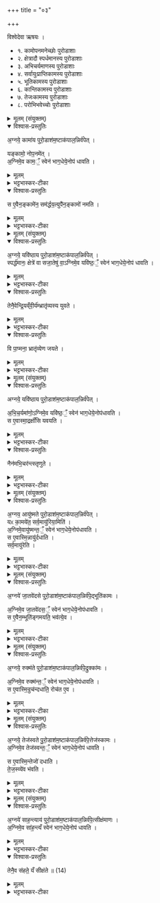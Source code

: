 +++
title = "०३"

+++

विश्वेदेवा ऋषयः ।

- १. कामोपनमनेच्छोः पुरोडाशाः
- २. क्षेत्रादौ स्पर्धमानस्य पुरोडाशाः
- ३. अभिचर्यमाणस्य पुरोडाशाः
- ४. सर्वायुःप्राप्तिकामस्य पुरोडाशाः
- ५. भूतिकामस्य पुरोडाशाः
- ६. कान्तिकामस्य पुरोडाशाः
- ७. तेजःकामस्य पुरोडाशाः
- ८. परोभिभवेच्चोः पुरोडाशाः



<details><summary>मूलम् (संयुक्तम्)</summary>

अ॒ग्नये॒ कामा॑य पुरो॒डाश॑म॒ष्टाक॑पाल॒न्निर्व॑पे॒द्यङ्कामो॒ नोप॒नमे॑द॒ग्निमे॒व काम॒ँ॒ स्वेन॑ भाग॒धेये॒नोप॑ धावति॒ स ए॒वैन॒ङ्कामे॑न॒ सम॑र्द्धय॒त्युपै॑न॒ङ्कामो॑ नमति
</details>

<details open><summary>विश्वास-प्रस्तुतिः</summary>

अ॒ग्नये॒ कामा॑य पुरो॒डाश॑म॒ष्टाक॑पाल॒न्निर्व॑पेत् ।   

यङ्कामो॒ नोप॒नमे॑त् ।  
अ॒ग्निमे॒व काम॒ँ॒ स्वेन॑ भाग॒धेये॒नोप॑ धावति ।  
</details>

<details><summary>मूलम्</summary>

अ॒ग्नये॒ कामा॑य पुरो॒डाश॑म॒ष्टाक॑पाल॒न्निर्व॑पेत् ।   

यङ्कामो॒ नोप॒नमे॑त् ।  
अ॒ग्निमे॒व काम॒ँ॒ स्वेन॑ भाग॒धेये॒नोप॑ धावति ।  
</details>

<details><summary>भट्टभास्कर-टीका</summary>

1अग्नये कामायेत्यादि ॥ वैदिके कर्मणि फलस्य नियतत्वात् कृष्यादिफलविषयं काममहुः, सर्वकामविषयमन्ये ब्रुवते ।
</details>

<details open><summary>विश्वास-प्रस्तुतिः</summary>

स ए॒वैन॒ङ्कामे॑न॒ सम॑र्द्धय॒त्युपै॑न॒ङ्कामो॑ नमति ।
</details>

<details><summary>मूलम्</summary>

स ए॒वैन॒ङ्कामे॑न॒ सम॑र्द्धय॒त्युपै॑न॒ङ्कामो॑ नमति ।
</details>

<details><summary>भट्टभास्कर-टीका</summary>

स एवेति । सोग्निः कामयमानमेनं कामेन समर्धयति । स च काम एनमुपनमति ॥
</details>



<details><summary>मूलम् (संयुक्तम्)</summary>

अ॒ग्नये॒ यवि॑ष्ठाय पुरो॒डाश॑म॒ष्टाक॑पाल॒न्निर्व॑पे॒त्स्पर्द्ध॑मानः॒ क्षेत्रे॑ वा सजा॒तेषु॑ वा॒ऽग्निमे॒व यवि॑ष्ठ॒ँ॒ स्वेन॑ भाग॒धेये॒नोप॑ धावति॒ तेनै॒वेन्द्रि॒यव्ँवी॒र्य॑म्भ्रातृ॑व्यस्य (11)  यु॒व॒ते॒ वि पा॒प्मना॒ भ्रातृ॑व्येण जयते
</details>

<details open><summary>विश्वास-प्रस्तुतिः</summary>

अ॒ग्नये॒ यवि॑ष्ठाय पुरो॒डाश॑म॒ष्टाक॑पाल॒न्निर्व॑पेत् ।  
स्पर्द्ध॑मानः॒ क्षेत्रे॑ वा सजा॒तेषु॑ वा॒ऽग्निमे॒व यवि॑ष्ठ॒ँ॒ स्वेन॑ भाग॒धेये॒नोप॑ धावति ।  
</details>

<details><summary>मूलम्</summary>

अ॒ग्नये॒ यवि॑ष्ठाय पुरो॒डाश॑म॒ष्टाक॑पाल॒न्निर्व॑पेत् ।  
स्पर्द्ध॑मानः॒ क्षेत्रे॑ वा सजा॒तेषु॑ वा॒ऽग्निमे॒व यवि॑ष्ठ॒ँ॒ स्वेन॑ भाग॒धेये॒नोप॑ धावति ।  
</details>

<details><summary>भट्टभास्कर-टीका</summary>

2यविष्ठः युवतमः, पृथक्कर्तृतमो वा ।
</details>

<details open><summary>विश्वास-प्रस्तुतिः</summary>

तेनै॒वेन्द्रि॒यव्ँवी॒र्य॑म्भ्रातृ॑व्यस्य युवते ।
</details>

<details><summary>मूलम्</summary>

तेनै॒वेन्द्रि॒यव्ँवी॒र्य॑म्भ्रातृ॑व्यस्य युवते ।
</details>

<details><summary>भट्टभास्कर-टीका</summary>

युवते पृथक्करोति । व्यत्ययेनात्मनेपदम् ।
</details>

<details open><summary>विश्वास-प्रस्तुतिः</summary>

वि पा॒प्मना॒ भ्रातृ॑व्येण जयते ।
</details>

<details><summary>मूलम्</summary>

वि पा॒प्मना॒ भ्रातृ॑व्येण जयते ।
</details>

<details><summary>भट्टभास्कर-टीका</summary>

पाप्मना भ्रातृव्येण व्यावृत्तो जयमाप्नोति ॥
</details>



<details><summary>मूलम् (संयुक्तम्)</summary>

अग्नये॒ यवि॑ष्ठाय पुरो॒डाश॑म॒ष्टाक॑पाल॒न्निर्व॑पेदभिच॒र्यमा॑णो॒ऽग्निमे॒व यवि॑ष्ठ॒ँ॒ स्वेन॑ भाग॒धेये॒नोप॑धावति॒ स ए॒वास्मा॒द्रक्षाँ॑सि यवयति॒ नैन॑मभि॒चर॑न्त्स्तृणुते 
</details>

<details open><summary>विश्वास-प्रस्तुतिः</summary>

अग्नये॒ यवि॑ष्ठाय पुरो॒डाश॑म॒ष्टाक॑पाल॒न्निर्व॑पेत् ।  

अ॒भि॒च॒र्यमा॑णो॒ऽग्निमे॒व यवि॑ष्ठ॒ँ॒ स्वेन॑ भाग॒धेये॒नोप॑धावति ।  
स ए॒वास्मा॒द्रक्षाँ॑सि यवयति ।  
</details>

<details><summary>मूलम्</summary>

अग्नये॒ यवि॑ष्ठाय पुरो॒डाश॑म॒ष्टाक॑पाल॒न्निर्व॑पेत् ।  

अ॒भि॒च॒र्यमा॑णो॒ऽग्निमे॒व यवि॑ष्ठ॒ँ॒ स्वेन॑ भाग॒धेये॒नोप॑धावति ।  
स ए॒वास्मा॒द्रक्षाँ॑सि यवयति ।  
</details>

<details><summary>भट्टभास्कर-टीका</summary>

3[यवयति] अभिचरतस्सकाशाद्रक्षांसि बाधकानि पृथक्करोति ततः प्रच्यावयति । यौतेर्णिचि व्यत्ययेन वृद्ध्यभावः ।
</details>

<details open><summary>विश्वास-प्रस्तुतिः</summary>

नैन॑मभि॒चर॑न्त्स्तृणुते ।
</details>

<details><summary>मूलम्</summary>

नैन॑मभि॒चर॑न्त्स्तृणुते ।
</details>

<details><summary>भट्टभास्कर-टीका</summary>

ततश्च साधनाभावात् नैनमभिचरन् स्तृणुते न हिंसितुं क्षमते ॥
</details>



<details><summary>मूलम् (संयुक्तम्)</summary>

अ॒ग्नय॒ आयु॑ष्मते पुरो॒डाश॑म॒ष्टाक॑पाल॒न्निर्व॑पे॒द्यᳵ का॒मये॑त॒ सर्व॒मायु॑रिया॒मित्य॒ग्निमे॒वायु॑ष्मन्त॒ँ॒ स्वेन॑ भाग॒धेये॒नोप॑धावति॒ स ए॒वास्मि॑न्न् (12) आयु॑र्दधाति॒ सर्व॒मायु॑रेति 
</details>

<details open><summary>विश्वास-प्रस्तुतिः</summary>

अ॒ग्नय॒ आयु॑ष्मते पुरो॒डाश॑म॒ष्टाक॑पाल॒न्निर्व॑पेत् ।   
यᳵ का॒मये॑त॒ सर्व॒मायु॑रिया॒मिति॑ ।   
अ॒ग्निमे॒वायु॑ष्मन्त॒ँ॒ स्वेन॑ भाग॒धेये॒नोप॑धावति ।   
स ए॒वास्मि॒न्नायु॑र्दधाति ।   
सर्व॒मायु॑रेति ।   
</details>

<details><summary>मूलम्</summary>

अ॒ग्नय॒ आयु॑ष्मते पुरो॒डाश॑म॒ष्टाक॑पाल॒न्निर्व॑पेत् ।   
यᳵ का॒मये॑त॒ सर्व॒मायु॑रिया॒मिति॑ ।   
अ॒ग्निमे॒वायु॑ष्मन्त॒ँ॒ स्वेन॑ भाग॒धेये॒नोप॑धावति ।   
स ए॒वास्मि॒न्नायु॑र्दधाति ।   
सर्व॒मायु॑रेति ।   
</details>

<details><summary>भट्टभास्कर-टीका</summary>

4अग्नय आयुष्मते इत्यादि ॥ गतम् । सर्वमायुश्श्रौतं शतं वर्षाणि । षोडश वा शतम्, छान्दोग्योपनिषदि श्रुतत्वात् ॥
</details>



<details><summary>मूलम् (संयुक्तम्)</summary>

अ॒ग्नये॑ जा॒तवे॑दसे पुरो॒डाश॑म॒ष्टाक॑पाल॒न्निर्व॑पे॒द्भूति॑कामो॒ऽग्निमे॒व जा॒तवे॑दस॒ँ॒ स्वेन॑ भाग॒धेये॒नोप॑धावति॒ स ए॒वैन॒म्भूति॑ङ्गमयति॒ भव॑त्ये॒व
</details>

<details open><summary>विश्वास-प्रस्तुतिः</summary>

अ॒ग्नये॑ जा॒तवे॑दसे पुरो॒डाश॑म॒ष्टाक॑पाल॒न्निर्व॑पे॒द्भूति॑कामः ।

अ॒ग्निमे॒व जा॒तवे॑दस॒ँ॒ स्वेन॑ भाग॒धेये॒नोप॑धावति ।  
स ए॒वैन॒म्भूति॑ङ्गमयति॒ भव॑त्ये॒व ।
</details>

<details><summary>मूलम्</summary>

अ॒ग्नये॑ जा॒तवे॑दसे पुरो॒डाश॑म॒ष्टाक॑पाल॒न्निर्व॑पे॒द्भूति॑कामः ।

अ॒ग्निमे॒व जा॒तवे॑दस॒ँ॒ स्वेन॑ भाग॒धेये॒नोप॑धावति ।  
स ए॒वैन॒म्भूति॑ङ्गमयति॒ भव॑त्ये॒व ।
</details>

<details><summary>भट्टभास्कर-टीका</summary>

5अग्नये जातवेदसे इति ॥ जातानां वेदिता जातधनो वा ज्रातवेदाः ॥
</details>



<details><summary>मूलम् (संयुक्तम्)</summary>

अग्नये॒ रुक्म॑ते पुरो॒डाश॑म॒ष्टाक॑पाल॒न्निर्व॑पे॒द्रुक्का॑मो॒ऽग्निमे॒व रुक्म॑न्त॒ँ॒ स्वेन॑ भाग॒धेये॒नोप॑धावति॒ स ए॒वास्मि॒न्रुच॑न्दधाति॒ रोच॑त ए॒व 
</details>

<details open><summary>विश्वास-प्रस्तुतिः</summary>

अ॒ग्नये॒ रुक्म॑ते पुरो॒डाश॑म॒ष्टाक॑पाल॒न्निर्व॑पे॒द्रुक्का॑मः ।  

अ॒ग्निमे॒व रुक्म॑न्त॒ँ॒ स्वेन॑ भाग॒धेये॒नोप॑धावति ।  
स ए॒वास्मि॒न्रुच॑न्दधाति॒ रोच॑त ए॒व ।  
</details>

<details><summary>मूलम्</summary>

अ॒ग्नये॒ रुक्म॑ते पुरो॒डाश॑म॒ष्टाक॑पाल॒न्निर्व॑पे॒द्रुक्का॑मः ।  

अ॒ग्निमे॒व रुक्म॑न्त॒ँ॒ स्वेन॑ भाग॒धेये॒नोप॑धावति ।  
स ए॒वास्मि॒न्रुच॑न्दधाति॒ रोच॑त ए॒व ।  
</details>

<details><summary>भट्टभास्कर-टीका</summary>

6रुक्मान् दीप्तिमान् ॥
</details>



<details><summary>मूलम् (संयुक्तम्)</summary>

अग्नये॒ तेज॑स्वते पुरो॒डाश॑म् (13)  
अ॒ष्टाक॑पाल॒न्निर्व॑पे॒त्तेज॑स्कामो॒ऽग्निमे॒व तेज॑स्वन्त॒ँ॒ स्वेन॑ भाग॒धेये॒नोप॑ धावति॒ स ए॒वास्मि॒न्तेजो॑ दधाति तेज॒स्व्ये॑व भ॑वति 
</details>

<details open><summary>विश्वास-प्रस्तुतिः</summary>

अ॒ग्नये॒ तेज॑स्वते पु॒रो॒डाश॑म॒ष्टाक॑पाल॒न्निर्व॑पे॒त्तेज॑स्कामः ।   
अ॒ग्निमे॒व तेज॑स्वन्त॒ँ॒ स्वेन॑ भाग॒धेये॒नोप॑ धावति ।  

स ए॒वास्मि॒न्तेजो॑ दधाति ।   
ते॒ज॒स्व्ये॑व भ॑वति ।   
</details>

<details><summary>मूलम्</summary>

अ॒ग्नये॒ तेज॑स्वते पु॒रो॒डाश॑म॒ष्टाक॑पाल॒न्निर्व॑पे॒त्तेज॑स्कामः ।   
अ॒ग्निमे॒व तेज॑स्वन्त॒ँ॒ स्वेन॑ भाग॒धेये॒नोप॑ धावति ।  

स ए॒वास्मि॒न्तेजो॑ दधाति ।   
ते॒ज॒स्व्ये॑व भ॑वति ।   
</details>

<details><summary>भट्टभास्कर-टीका</summary>

7तेजस्स्वान् औद्धत्यवान् ॥
</details>



<details><summary>मूलम् (संयुक्तम्)</summary>

अ॒ग्नये॑ साह॒न्त्याय॑ पुरो॒डाश॑म॒ष्टाक॑पाल॒न्निर्व॑पे॒त्सीक्ष॑माणो॒ऽग्निमे॒व सा॑ह॒न्त्यँ स्वेन॑ भाग॒धेये॒नोप॑ धावति॒ तेनै॒व स॑हते॒ यँ सीक्ष॑ते ॥ (14)  
</details>

<details open><summary>विश्वास-प्रस्तुतिः</summary>

अ॒ग्नये॑ साह॒न्त्याय॑ पुरो॒डाश॑म॒ष्टाक॑पाल॒न्निर्व॑पे॒त्सीक्ष॑माणः ।         
अ॒ग्निमे॒व सा॑ह॒न्त्यँ स्वेन॑ भाग॒धेये॒नोप॑ धावति ।
</details>

<details><summary>मूलम्</summary>

अ॒ग्नये॑ साह॒न्त्याय॑ पुरो॒डाश॑म॒ष्टाक॑पाल॒न्निर्व॑पे॒त्सीक्ष॑माणः ।         
अ॒ग्निमे॒व सा॑ह॒न्त्यँ स्वेन॑ भाग॒धेये॒नोप॑ धावति ।
</details>

<details><summary>भट्टभास्कर-टीका</summary>

8साहन्त्यायेति । साधु अभिभविता सहन्तः । औणादिको झच् । स एव साहन्त्यः । छान्दसो यत् । सीक्षमाणः अभिभवितुमिच्छन् शत्रून् । तितिक्षितुमिच्छन् निग्राह्यानिति केचित् । सहतेस्सनि छान्दसमीत्वमभ्यासलोपश्च । धात्वन्तरं वा सीक्षतिर्द्रष्टव्यः ।
</details>

<details open><summary>विश्वास-प्रस्तुतिः</summary>

तेनै॒व स॑हते॒ यँ सीक्ष॑ते ॥ (14)  
</details>

<details><summary>मूलम्</summary>

तेनै॒व स॑हते॒ यँ सीक्ष॑ते ॥ (14)  
</details>

<details><summary>भट्टभास्कर-टीका</summary>

तेनैवेति । तेन साहन्त्येनाग्निना सहायेन सह यजमानस्सहते अभिभवति । कम्? यं सीक्षते अभिभवितुमिच्छति ॥

इति द्वितीयस्य द्वितीये तृतीयोनुवाकः ॥  
</details>
